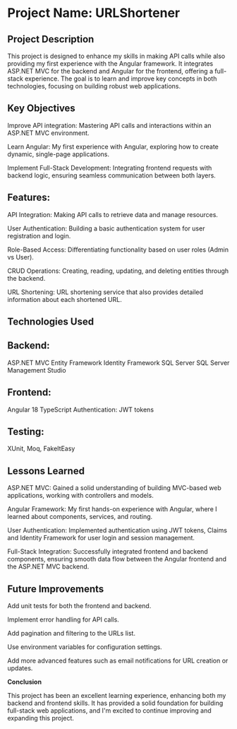 # **Project Name: URLShortener**


## **Project Description**

This project is designed to enhance my skills in making API calls while also providing my first experience with the Angular framework. It integrates ASP.NET MVC for the backend and Angular for the frontend, offering a full-stack experience. The goal is to learn and improve key concepts in both technologies, focusing on building robust web applications.

## **Key Objectives**

Improve API integration: Mastering API calls and interactions within an ASP.NET MVC environment.

Learn Angular: My first experience with Angular, exploring how to create dynamic, single-page applications.

Implement Full-Stack Development: Integrating frontend requests with backend logic, ensuring seamless communication between both layers.


## **Features:**

API Integration: Making API calls to retrieve data and manage resources.

User Authentication: Building a basic authentication system for user registration and login.

Role-Based Access: Differentiating functionality based on user roles (Admin vs User).

CRUD Operations: Creating, reading, updating, and deleting entities through the backend.

URL Shortening: URL shortening service that also provides detailed information about each shortened URL.

## **Technologies Used**

## **Backend:**
ASP.NET MVC
Entity Framework
Identity Framework
SQL Server
SQL Server Management Studio

## **Frontend:**
Angular 18
TypeScript
Authentication:
JWT tokens

## **Testing:**
XUnit, Moq, FakeItEasy

## **Lessons Learned**

ASP.NET MVC: Gained a solid understanding of building MVC-based web applications, working with controllers and models.

Angular Framework: My first hands-on experience with Angular, where I learned about components, services, and routing.

User Authentication: Implemented authentication using JWT tokens, Claims and Identity Framework for user login and session management.

Full-Stack Integration: Successfully integrated frontend and backend components, ensuring smooth data flow between the Angular frontend and the ASP.NET MVC backend.


## **Future Improvements**

Add unit tests for both the frontend and backend.

Implement error handling for API calls.

Add pagination and filtering to the URLs list.

Use environment variables for configuration settings.

Add more advanced features such as email notifications for URL creation or updates.

**Conclusion**

This project has been an excellent learning experience, enhancing both my backend and frontend skills. It has provided a solid foundation for building full-stack web applications, and I'm excited to continue improving and expanding this project.
